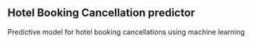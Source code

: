 ## Hotel Booking Cancellation predictor
Predictive model for hotel booking cancellations using machine learning 
